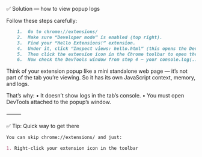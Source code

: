 ✅ Solution — how to view popup logs

Follow these steps carefully:

```markdown
    1.	Go to chrome://extensions/
    2.	Make sure “Developer mode” is enabled (top right).
    3.	Find your “Hello Extensions!” extension.
    4.	Under it, click “Inspect views: hello.html” (this opens the DevTools for the popup).
    5.	Then click the extension icon in the Chrome toolbar to open the popup.
    6.	Now check the DevTools window from step 4 — your console.log(...) messages will appear there.
```

Think of your extension popup like a mini standalone web page — it’s not part of the tab you’re viewing. So it has its own JavaScript context, memory, and logs.

That’s why:
• It doesn’t show logs in the tab’s console.
• You must open DevTools attached to the popup’s window.

⸻

✅ Tip: Quick way to get there

```markdown
You can skip chrome://extensions/ and just:

1. Right-click your extension icon in the toolbar
```
